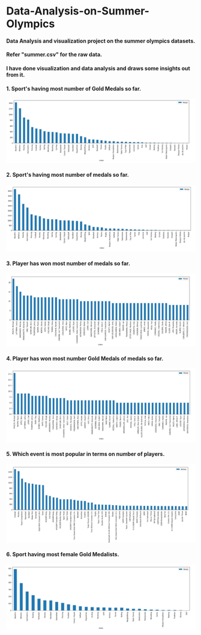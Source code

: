 # Data-Analysis-on-Summer-Olympics

#### Data Analysis and visualization project on the summer olympics datasets.

#### Refer "summer.csv" for the raw data.

#### I have done visualization and data analysis and draws some insights out from it.


#### 1. Sport's having most number of Gold Medals so far.

<img src="images/Screenshot 2021-10-12 093902.jpg">

#### 2. Sport's having most number of medals so far.

<img src="images/Screenshot 2021-10-12 093959.jpg">

#### 3. Player has won most number of medals so far.

<img src="images/Screenshot 2021-10-12 094032.jpg">

#### 4. Player has won most number Gold Medals of medals so far.


<img src="images/Screenshot 2021-10-12 094050.jpg">

#### 5. Which event is most popular in terms on number of players.

<img src="images/Screenshot 2021-10-12 094140.jpg">

#### 6. Sport having most female Gold Medalists.

<img src="images/Screenshot 2021-10-12 094201.jpg">
